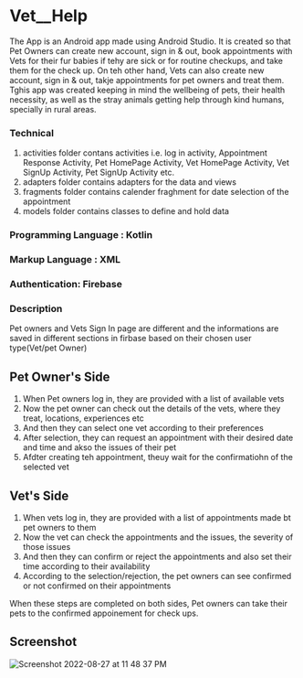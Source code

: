 # Vet__Help

The App is an Android app made using Android Studio. It is created so that Pet Owners can create new account, sign in & out, book appointments with Vets
for their fur babies if tehy are sick or for routine checkups, and take them for the check up. On teh other hand, Vets can also create new account, sign in & out,
takje appointments for pet owners and treat them. Tghis app was created keeping in mind the wellbeing of pets, their health necessity, as well as the stray animals 
getting help through kind humans, specially in rural areas.


### Technical
1. activities folder contans activities i.e. log in activity, Appointment Response Activity, 
Pet HomePage Activity, Vet HomePage Activity, Vet SignUp Activity, Pet SignUp Activity etc.
2. adapters folder contains adapters for the data and views
3. fragments folder contains calender fraghment for date selection of the appointment
4. models folder contains classes to define and hold data 

### Programming Language : Kotlin

### Markup Language : XML

### Authentication: Firebase

### Description

Pet owners and Vets Sign In page are different and the informations are saved in different sections in firbase based on their chosen user type(Vet/pet Owner)

## Pet Owner's Side
1. When Pet owners log in, they are provided with a list of available vets 
2. Now the pet owner can check out the details of the vets, where they treat, locations, experiences etc
3. And then they can select one vet according to their preferences 
4. After selection, they can request an appointment with their desired date and time and akso the issues of their pet
5. Afdter creating teh appointment, theuy wait for the confirmatiohn of the selected vet

## Vet's Side
1. When vets log in, they are provided with a list of appointments made bt pet owners to them
2. Now the vet can check the appointments and the issues, the severity of those issues 
3. And then they can confirm or reject the appointments and also set their time according to their availability
4. According to the selection/rejection, the pet owners can see confirmed or not confirmed on their appointments

When these steps are completed on both sides, Pet owners can take their pets to the confirmed appoinement for check ups.

## Screenshot
![Screenshot 2022-08-27 at 11 48 37 PM](https://user-images.githubusercontent.com/31209824/187043139-a4724491-ac05-411a-aa85-5d415efb7870.png)

